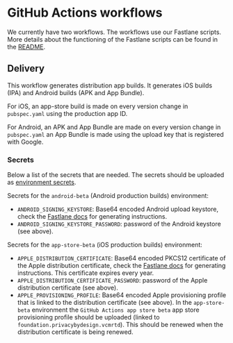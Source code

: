 # GitHub Actions workflows

We currently have two workflows. The workflows use our Fastlane scripts. More details about the functioning of the Fastlane
scripts can be found in the [README](../../example/fastlane/README.md).

## Delivery
This workflow generates distribution app builds. It generates iOS builds (IPA) and Android builds (APK and App Bundle).

For iOS, an app-store build is made on every version change in `pubspec.yaml` using the production app ID.

For Android, an APK and App Bundle are made on every version change in `pubspec.yaml` an App Bundle is made using the upload key that is registered with Google.

### Secrets
Below a list of the secrets that are needed. The secrets should be uploaded as [environment secrets](https://github.com/privacybydesign/vcmrtd/settings/environments).

Secrets for the `android-beta` (Android production builds) environment:

- `ANDROID_SIGNING_KEYSTORE`: Base64 encoded Android upload keystore, check the [Fastlane docs](../../example/fastlane/README.md#android-signingupload-keys) for generating instructions.
- `ANDROID_SIGNING_KEYSTORE_PASSWORD`: password of the Android keystore (see above).

Secrets for the `app-store-beta` (iOS production builds) environment:

- `APPLE_DISTRIBUTION_CERTIFICATE`: Base64 encoded PKCS12 certificate of the Apple distribution certificate, check the [Fastlane docs](../../example/fastlane/README.md#generating-new-certificates) for generating instructions. This certificate expires every year.
- `APPLE_DISTRIBUTION_CERTIFICATE_PASSWORD`: password of the Apple distribution certificate (see above).
- `APPLE_PROVISIONING_PROFILE`: Base64 encoded Apple provisioning profile that is linked to the distribution certificate (see above). In the `app-store-beta` environment the `GitHub Actions app store beta` app store provisioning profile should be uploaded (linked to `foundation.privacybydesign.vcmrtd`). This should be renewed when the distribution certificate is being renewed.
